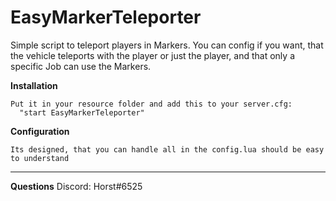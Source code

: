 # EasyMarkerTeleporter
Simple script to teleport players in Markers. You can config if you want, that the vehicle teleports with the player or just the player, and that only a specific Job can use the Markers.

**Installation**
    
    Put it in your resource folder and add this to your server.cfg:
      "start EasyMarkerTeleporter"

**Configuration**
    
    Its designed, that you can handle all in the config.lua should be easy to understand
  

-------------------------
**Questions**
Discord: Horst#6525
    
